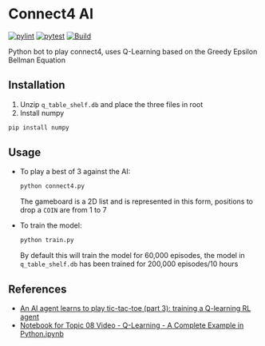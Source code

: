 
# Connect4 AI
[![pylint](https://github.com/technocrat13/Connect4Bot/actions/workflows/pylint.yml/badge.svg)](https://github.com/technocrat13/Connect4Bot/actions/workflows/pylint.yml)
[![pytest](https://github.com/technocrat13/Connect4Bot/actions/workflows/pytest.yml/badge.svg)](https://github.com/technocrat13/Connect4Bot/actions/workflows/pytest.yml)
[![Build](https://github.com/technocrat13/Connect4Bot/actions/workflows/build.yml/badge.svg)](https://github.com/technocrat13/Connect4Bot/actions/workflows/build.yml)


Python bot to play connect4, uses Q-Learning based on the Greedy Epsilon Bellman Equation 
## Installation

1. Unzip `q_table_shelf.db` and place the three files in root
2. Install numpy
```bash
pip install numpy
```

## Usage
	
* To play a best of 3 against the AI:

	```bash
	python connect4.py
	```
	The gameboard is a 2D list and is represented in this form, positions to drop a `COIN` are from 1 to 7

* To train the model:
	```bash
	python train.py
	```
	By default this will train the model for 60,000 episodes, the model in `q_table_shelf.db` has been trained for 200,000 episodes/10 hours


## References

+ [An AI agent learns to play tic-tac-toe (part 3): training a Q-learning RL agent](https://towardsdatascience.com/an-ai-agent-learns-to-play-tic-tac-toe-part-3-training-a-q-learning-rl-agent-2871cef2faf0)
+ [Notebook for Topic 08 Video - Q-Learning - A Complete Example in Python.ipynb](https://colab.research.google.com/drive/1E2RViy7xmor0mhqskZV14_NUj2jMpJz3#scrollTo=Kq-QPfDnx4Fo)

